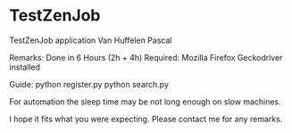 # TestZenJob
TestZenJob application
Van Huffelen Pascal

Remarks:
Done in 6 Hours (2h + 4h)
Required:
Mozilla Firefox
Geckodriver installed

Guide:
python register.py
python search.py

For automation the sleep time may be not long enough on slow machines.

I hope it fits what you were expecting.
Please contact me for any remarks.
